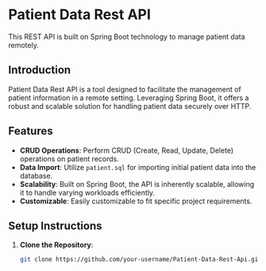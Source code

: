 # Patient Data Rest API

This REST API is built on Spring Boot technology to manage patient data remotely.

## Introduction

Patient Data Rest API is a tool designed to facilitate the management of patient information in a remote setting. Leveraging Spring Boot, it offers a robust and scalable solution for handling patient data securely over HTTP.

## Features

- **CRUD Operations**: Perform CRUD (Create, Read, Update, Delete) operations on patient records.
- **Data Import**: Utilize `patient.sql` for importing initial patient data into the database.
- **Scalability**: Built on Spring Boot, the API is inherently scalable, allowing it to handle varying workloads efficiently.
- **Customizable**: Easily customizable to fit specific project requirements.

## Setup Instructions

1. **Clone the Repository**: 
   ```bash
   git clone https://github.com/your-username/Patient-Data-Rest-Api.git
